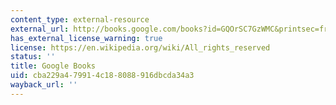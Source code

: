 ```yaml
---
content_type: external-resource
external_url: http://books.google.com/books?id=GQOrSC7GzWMC&printsec=frontcover#v=onepage&q&f=false
has_external_license_warning: true
license: https://en.wikipedia.org/wiki/All_rights_reserved
status: ''
title: Google Books
uid: cba229a4-7991-4c18-8088-916dbcda34a3
wayback_url: ''
---
```


